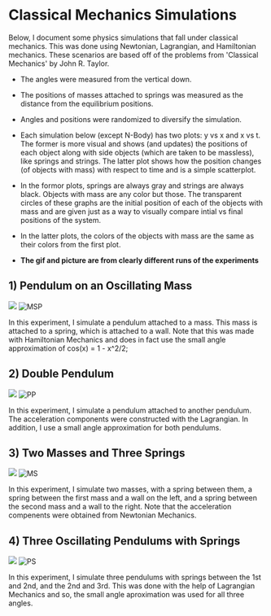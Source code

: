 # Classical Mechanics Simulations

Below, I document some physics simulations that fall under classical mechanics. This was done using Newtonian, Lagrangian, and Hamiltonian mechanics. These scenarios are based off of the problems from 'Classical Mechanics' by John R. Taylor.

- The angles were measured from the vertical down.

- The positions of masses attached to springs was measured as the distance from the equilibrium positions.

- Angles and positions were randomized to diversify the simulation.

- Each simulation below (except N-Body) has two plots: y vs x and x vs t. The former is more visual and shows (and updates) the positions of each object along with side objects (which are taken to be massless), like springs and strings. The latter plot shows how the position changes (of objects with mass) with respect to time and is a simple scatterplot.

- In the formor plots, springs are always gray and strings are always black. Objects with mass are any color but those. The transparent circles of these graphs are the initial position of each of the objects with mass and are given just as a way to visually compare intial vs final positions of the system.

- In the latter plots, the colors of the objects with mass are the same as their colors from the first plot. 

* **The gif and picture are from clearly different runs of the experiments**

## 1) Pendulum on an Oscillating Mass

![](https://media.giphy.com/media/uA0F91TvSX6aUG9QI2/giphy.gif)
![MSP](https://i.imgur.com/O5choAa.png)
 
In this experiment, I simulate a pendulum attached to a mass. This mass is attached to a spring, which is attached to a wall. Note that this was made with Hamiltonian Mechanics and does in fact use the small angle approximation of cos(x) = 1 - x^2/2;

## 2) Double Pendulum

![](https://media.giphy.com/media/8505j2nQUeVGERjodw/giphy.gif)
![PP](https://i.imgur.com/0paH9rG.png)

In this experiment, I simulate a pendulum attached to another pendulum. The acceleration components were constructed with the Lagrangian. In addition, I use a small angle approximation for both pendulums. 

## 3) Two Masses and Three Springs

![](https://media.giphy.com/media/ElLuA33sfjxPl2zMq6/giphy.gif)
![MS](https://i.imgur.com/YWOpEv8.png)

In this experiment, I simulate two masses, with a spring between them, a spring between the first mass and a wall on the left, and a spring between the second mass and a wall to the right. Note that the acceleration compenents were obtained from Newtonian Mechanics.

## 4) Three Oscillating Pendulums with Springs

![](https://media.giphy.com/media/LhBwbumq2a2TLfkGOS/giphy.gif)
![PS](https://i.imgur.com/hYU8wHF.png)

In this experiment, I simulate three pendulums with springs between the 1st and 2nd, and the 2nd and 3rd. This was done with the help of Lagrangian Mechanics and so, the small angle aproximation was used for all three angles.
